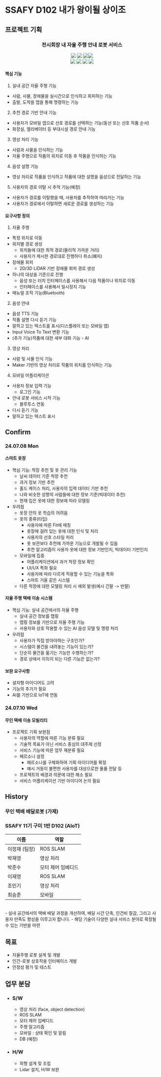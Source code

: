 # SSAFY D102 내가 왕이될 상이조
## 프로젝트 기획

<center>

### 전시회장 내 자율 주행 안내 로봇 서비스


[<img src="https://img.shields.io/badge/gitlab-FC6D26?style=for-the-badge&logo=gitlab&logoColor=white">](https://lab.ssafy.com/s11-webmobile3-sub1/S11P11D102) [<img src="https://img.shields.io/badge/jira-0052CC?style=for-the-badge&logo=jira&logoColor=white">](https://ssafy.atlassian.net/jira/software/c/projects/S11P11D102/boards/6854) [<img src="https://img.shields.io/badge/notion-000000?style=for-the-badge&logo=notion&logoColor=white">](https://www.notion.so/ssafy-d102/SSAFY-D102-6859abc68ab94acf90dce7437171dadf
)[<img src="https://img.shields.io/badge/figma-F24E1E?style=for-the-badge&logo=figma&logoColor=white">](https://www.figma.com/files/team/1392453004303357605/all-projects?fuid=1372739892237720013)<br>
<img src="https://img.shields.io/badge/python-3776AB?style=for-the-badge&logo=python&logoColor=white">
<img src="https://img.shields.io/badge/C++-00599C?style=for-the-badge&logo=c%2B%2B&logoColor=white">
<img src="https://img.shields.io/badge/ROS-22314E?style=for-the-badge&logo=ros&logoColor=white">
<img src="https://img.shields.io/badge/ubuntu-E95420?style=for-the-badge&logo=ubuntu&logoColor=white">
</center>

#### 핵심 기능
1. 실내 공간 자율 주행 기능
- 사람, 사물, 장애물을 실시간으로 인식하고 회피하는 기능
- 출발, 도착을 앱을 통해 명령하는 기능
2. 추천 경로 기반 안내 기능
- 사용자가 모바일 앱으로 선호 경로를 선택하는 기능(동선 또는 선호 작품 순서)
- 화장실, 엘리베이터 등 부대시설 경로 안내 기능
3. 영상 처리 기능
- 사람과 사물을 인식하는 기능
- 자율 주행으로 작품의 위치로 이동 후 작품을 인식하는 기능
4. 음성 설명 기능
- 영상 처리로 작품을 인식하고 작품에 대한 설명을 음성으로 전달하는 기능
5. 사용자의 경로 이탈 시 추적 기능(예정)
- 사용자가 경로를 이탈했을 때, 사용자를 추적하여 따라가는 기능
- 사용자가 경로에서 이탈하면 새로운 경로를 생성하는 기능

#### 요구사항 정의
1. 자율 주행
- 특정 위치로 이동
- 위치별 경로 생성
    - 위치들에 대한 최적 경로(물리적 가까운 거리)
    - 사용자가 제시한 경로대로 진행하다 취소(폐지)
- 장애물 회피
    - 2D/3D LiDAR 기반 장애물 회피 경로 생성
- 하나의 대상을 기준으로 진행
    - 음성 또는 터치 인터페이스를 사용해서 다음 작품이나 위치로 이동
    - 인터페이스를 사용해서 일시정지 기능
- 매뉴얼 조작 기능(Bluetooth)
2. 음성 안내
- 음성 TTS 기능
- 작품 설명 다시 듣기 기능
- 말하고 있는 텍스트를 표시(디스플레이 또는 모바일 앱)
- Input Voice To Text 변환 기능
- (추가 기능)작품에 대한 세부 대화 기능 - AI
3. 영상 처리
- 사람 및 사물 인식 기능
- Maker 기반의 영상 처리로 작품의 위치를 인식하는 기능
4. 모바일 어플리케이션
- 사용자 정보 입력 기능
    - 로그인 기능
- 안내 로봇 서비스 시작 기능
    - 블루투스 연동
- 다시 듣기 기능
- 말하고 있는 텍스트 표시

## Confirm
### 24.07.08 Mon
#### 스마트 옷장
- 핵심 기능: 착장 추천 및 옷 관리 기능
    - 날씨 데이터 기준 착장 추천
    - 과거 정보 기반 추천
    - 홀드 케이스 처리, 사용자의 입력 데이터 기반 추천
    - 나와 비슷한 성향의 사람들에 대한 정보 기준(빅데이터 추천)
    - 현재 입은 옷에 대한 정보에 따라 모델링
- 우려점
    - 옷장 안의 옷 학습의 어려움
    - 옷의 종류(타입)
        - 사용자에 따른 Fit에 매칭
        - 옷장에 걸려 있는 옷에 대한 인식 및 처리
        - 사용자의 선호 스타일 처리
        - 옷 보관보다 추천에 가까운 기능으로 개발될 수 있음
        - 추천 알고리즘이 사용자 옷에 대한 정보 기반인지, 빅데이터 기반인지
    - 모바일에 집중
        - 어플리케이션에서 과거 착장 정보 확인
        - UI/UX 특화 필요
        - 사용자에 따라 다르게 적용할 수 있는 기능을 특화
        - 스마트 거울 같은 시스템
    - 다른 착장에 대한 모델링 처리 시 예외 발생(예시 긴팔 -> 반팔)

#### 자율 주행 택배 이송 시스템
- 핵심 기능: 실내 공간에서의 자율 주행
    - 실내 공간 정보를 맵핑
    - 맵핑 정보를 기반으로 자율 주행 기능
    - 사용자와 상호 작용할 수 있는 AI 음성 모델 및 명령 처리
- 우려점
    - 사용자가 직접 받아야하는 구조인가?
    - 시스템이 물건을 내려놓는 기능이 있는가?
    - 단순히 물건을 옮기는 기능만 수행하는가?
    - 경로 상에서 이득이 되는 다른 기능은 없는가?

#### 보완 요구사항
- 설치형 아이디어도 고려
- 기능의 추가가 필요
- AI를 기반으로 IoT에 연동

### 24.07.10 Wed
#### 무인 택배 이송 모빌리티
- 프로젝트 기획 보완점
    - 사용자의 역할에 따른 기능 분류 필요
    - 기술적 목표가 아닌 서비스 중심의 대주제 선정
    - 서비스 기능에 따른 업무 재분류 필요
    - 페르소나 설정
        - 페르소나를 구체화하여 기획 아이디어를 확정
        - 예시 거동이 불편한 사용자를 대상으로한 물품 전달 등
    - 프로젝트의 배경과 의문에 대한 해소 필요
    - 서비스 어플리케이션 기반 아이디어 논의 필요


## History
### 무인 택배 배달로봇 (가제) 

### SSAFY 11기 구미 1반 D102 (AIoT) 
| 이름   | 역할 |
|--------|------|
| 이정재 (팀장) |ROS SLAM|
| 박재영 |영상 처리|
| 박준수 |모터 제어 임베디드|
| 이재영 |ROS SLAM|
| 조민기 |영상 처리|
| 최승준 |모바일| 
<br>
- 실내 공간에서의 택배 배달 과정을 개선하여, 배달 시간 단축, 인건비 절감, 그리고 사용자 만족도 향상을 이루고자 합니다.
- 해당 기술이 다양한 실내 서비스 분야로 확장될 수 있는 기반을 마련

## 목표

- 자율주행 로봇 설계 및 개발
- 인간-로봇 상호작용 인터페이스 개발
- 안정성 평가 및 테스트 

## 업무 분담
- ### S/W
    - 영상 처리 (face, object detection)
    - ROS SLAM
    - 모터 제어 임베디드
    - 주행 알고리즘
    - 모바일 : 상태 확인 및 알림
    - DB (예정)
- ### H/W
    - 외형 설계 및 조립
    - Lidar 설치, H/W 보완